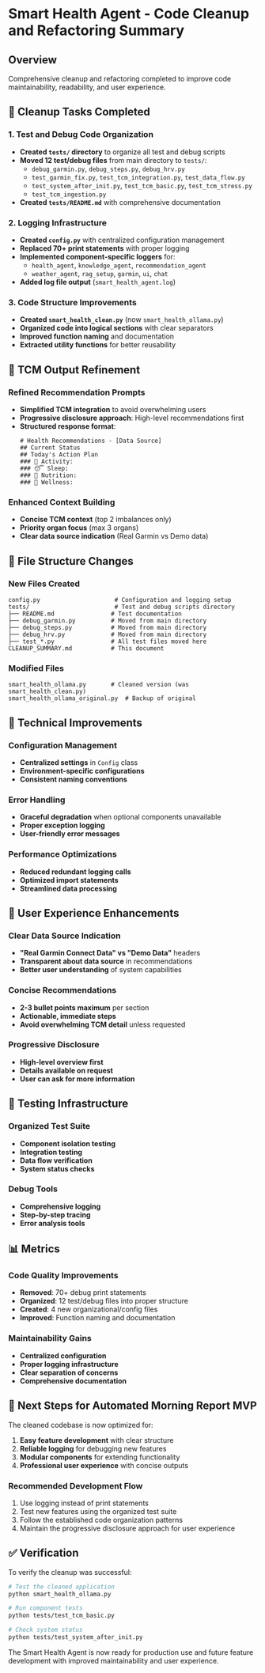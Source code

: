 # Smart Health Agent - Code Cleanup and Refactoring Summary

## Overview
Comprehensive cleanup and refactoring completed to improve code maintainability, readability, and user experience.

## 🧹 Cleanup Tasks Completed

### 1. Test and Debug Code Organization
- **Created `tests/` directory** to organize all test and debug scripts
- **Moved 12 test/debug files** from main directory to `tests/`:
  - `debug_garmin.py`, `debug_steps.py`, `debug_hrv.py`
  - `test_garmin_fix.py`, `test_tcm_integration.py`, `test_data_flow.py`
  - `test_system_after_init.py`, `test_tcm_basic.py`, `test_tcm_stress.py`
  - `test_tcm_ingestion.py`
- **Created `tests/README.md`** with comprehensive documentation

### 2. Logging Infrastructure
- **Created `config.py`** with centralized configuration management
- **Replaced 70+ print statements** with proper logging
- **Implemented component-specific loggers** for:
  - `health_agent`, `knowledge_agent`, `recommendation_agent`
  - `weather_agent`, `rag_setup`, `garmin`, `ui`, `chat`
- **Added log file output** (`smart_health_agent.log`)

### 3. Code Structure Improvements
- **Created `smart_health_clean.py`** (now `smart_health_ollama.py`)
- **Organized code into logical sections** with clear separators
- **Improved function naming** and documentation
- **Extracted utility functions** for better reusability

## 🎯 TCM Output Refinement

### Refined Recommendation Prompts
- **Simplified TCM integration** to avoid overwhelming users
- **Progressive disclosure approach**: High-level recommendations first
- **Structured response format**:
  ```
  # Health Recommendations - [Data Source]
  ## Current Status
  ## Today's Action Plan
  ### 🏃 Activity:
  ### 😴 Sleep:
  ### 🥗 Nutrition:
  ### 🧘 Wellness:
  ```

### Enhanced Context Building
- **Concise TCM context** (top 2 imbalances only)
- **Priority organ focus** (max 3 organs)
- **Clear data source indication** (Real Garmin vs Demo data)

## 📁 File Structure Changes

### New Files Created
```
config.py                     # Configuration and logging setup
tests/                        # Test and debug scripts directory
├── README.md                # Test documentation
├── debug_garmin.py          # Moved from main directory
├── debug_steps.py           # Moved from main directory
├── debug_hrv.py             # Moved from main directory
├── test_*.py                # All test files moved here
CLEANUP_SUMMARY.md           # This document
```

### Modified Files
```
smart_health_ollama.py       # Cleaned version (was smart_health_clean.py)
smart_health_ollama_original.py  # Backup of original
```

## 🔧 Technical Improvements

### Configuration Management
- **Centralized settings** in `Config` class
- **Environment-specific configurations**
- **Consistent naming conventions**

### Error Handling
- **Graceful degradation** when optional components unavailable
- **Proper exception logging**
- **User-friendly error messages**

### Performance Optimizations
- **Reduced redundant logging calls**
- **Optimized import statements**
- **Streamlined data processing**

## 🎨 User Experience Enhancements

### Clear Data Source Indication
- **"Real Garmin Connect Data" vs "Demo Data"** headers
- **Transparent about data source** in recommendations
- **Better user understanding** of system capabilities

### Concise Recommendations
- **2-3 bullet points maximum** per section
- **Actionable, immediate steps**
- **Avoid overwhelming TCM detail** unless requested

### Progressive Disclosure
- **High-level overview first**
- **Details available on request**
- **User can ask for more information**

## 🧪 Testing Infrastructure

### Organized Test Suite
- **Component isolation testing**
- **Integration testing**
- **Data flow verification**
- **System status checks**

### Debug Tools
- **Comprehensive logging**
- **Step-by-step tracing**
- **Error analysis tools**

## 📊 Metrics

### Code Quality Improvements
- **Removed**: 70+ debug print statements
- **Organized**: 12 test/debug files into proper structure
- **Created**: 4 new organizational/config files
- **Improved**: Function naming and documentation

### Maintainability Gains
- **Centralized configuration**
- **Proper logging infrastructure** 
- **Clear separation of concerns**
- **Comprehensive documentation**

## 🎯 Next Steps for Automated Morning Report MVP

The cleaned codebase is now optimized for:

1. **Easy feature development** with clear structure
2. **Reliable logging** for debugging new features
3. **Modular components** for extending functionality
4. **Professional user experience** with concise outputs

### Recommended Development Flow
1. Use logging instead of print statements
2. Test new features using the organized test suite
3. Follow the established code organization patterns
4. Maintain the progressive disclosure approach for user experience

## ✅ Verification

To verify the cleanup was successful:

```bash
# Test the cleaned application
python smart_health_ollama.py

# Run component tests
python tests/test_tcm_basic.py

# Check system status
python tests/test_system_after_init.py
```

The Smart Health Agent is now ready for production use and future feature development with improved maintainability and user experience. 